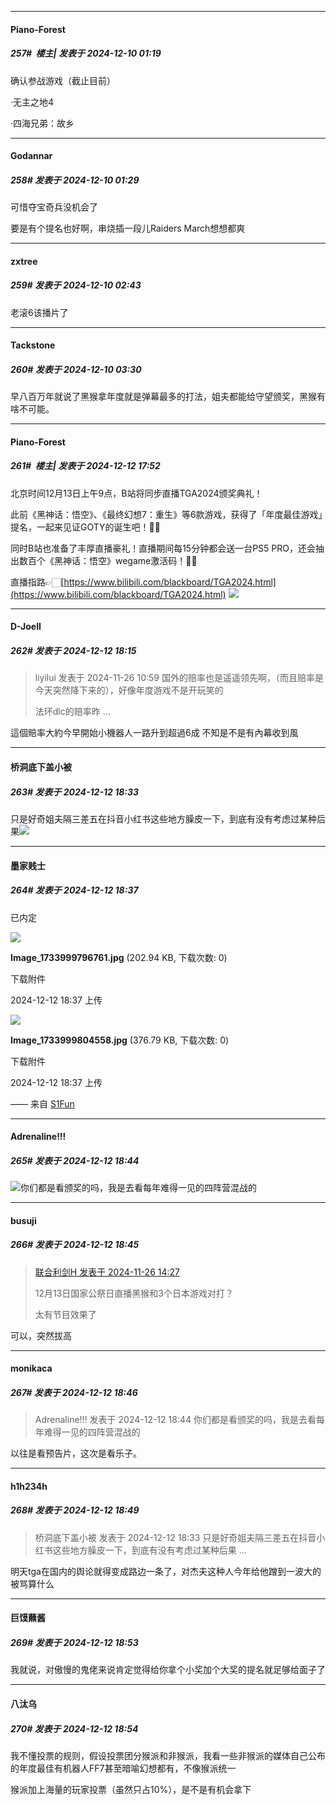 ﻿
*****

####  Piano-Forest  
##### 257#         楼主| 发表于 2024-12-10 01:19

确认参战游戏（截止目前）

·无主之地4

·四海兄弟：故乡


*****

####  Godannar  
##### 258#       发表于 2024-12-10 01:29

可惜夺宝奇兵没机会了

要是有个提名也好啊，串烧插一段儿Raiders March想想都爽


*****

####  zxtree  
##### 259#       发表于 2024-12-10 02:43

老滚6该播片了


*****

####  Tackstone  
##### 260#       发表于 2024-12-10 03:30

早八百万年就说了黑猴拿年度就是弹幕最多的打法，姐夫都能给守望颁奖，黑猴有啥不可能。


*****

####  Piano-Forest  
##### 261#         楼主| 发表于 2024-12-12 17:52

北京时间12月13日上午9点，B站将同步直播TGA2024颁奖典礼！

此前《黑神话：悟空》、《最终幻想7：重生》等6款游戏，获得了「年度最佳游戏」提名，一起来见证GOTY的诞生吧！💪🏻

同时B站也准备了丰厚直播豪礼！直播期间每15分钟都会送一台PS5 PRO，还会抽出数百个《黑神话：悟空》wegame激活码！🎉🎉

直播指路👉🏻[https://www.bilibili.com/blackboard/TGA2024.html](https://www.bilibili.com/blackboard/TGA2024.html)
<img src="https://p.sda1.dev/20/9fb95586b0deb40721a4c7bbe633a221/1733996247111.png" referrerpolicy="no-referrer">


*****

####  D-JoeII  
##### 262#       发表于 2024-12-12 18:15

<blockquote>liyilui 发表于 2024-11-26 10:59
国外的赔率也是遥遥领先啊，（而且赔率是今天突然降下来的），好像年度游戏不是开玩笑的

法环dlc的赔率昨 ...</blockquote>
這個賠率大約今早開始小機器人一路升到超過6成 不知是不是有內幕收到風


*****

####  桥洞底下盖小被  
##### 263#       发表于 2024-12-12 18:33

只是好奇姐夫隔三差五在抖音小红书这些地方臊皮一下，到底有没有考虑过某种后果<img src="https://static.saraba1st.com/image/smiley/face2017/065.png" referrerpolicy="no-referrer">


*****

####  墨家贱士  
##### 264#       发表于 2024-12-12 18:37

已内定

<img src="https://img.saraba1st.com/forum/202412/12/183736ceenlsxj7ncrn7jn.jpg" referrerpolicy="no-referrer">

<strong>Image_1733999796761.jpg</strong> (202.94 KB, 下载次数: 0)

下载附件

2024-12-12 18:37 上传

<img src="https://img.saraba1st.com/forum/202412/12/183736ksz3nlutwz9ncl1w.jpg" referrerpolicy="no-referrer">

<strong>Image_1733999804558.jpg</strong> (376.79 KB, 下载次数: 0)

下载附件

2024-12-12 18:37 上传

—— 来自 [S1Fun](https://s1fun.koalcat.com)


*****

####  Adrenaline!!!  
##### 265#       发表于 2024-12-12 18:44

<img src="https://static.saraba1st.com/image/smiley/face2017/065.png" referrerpolicy="no-referrer">你们都是看颁奖的吗，我是去看每年难得一见的四阵营混战的

*****

####  busuji  
##### 266#       发表于 2024-12-12 18:45

<blockquote><a href="httphttps://bbs.saraba1st.com/2b/forum.php?mod=redirect&amp;goto=findpost&amp;pid=66778533&amp;ptid=2195898" target="_blank">联合利剑H 发表于 2024-11-26 14:27</a>

12月13日国家公祭日直播黑猴和3个日本游戏对打？

太有节目效果了</blockquote>
可以，突然拔高

*****

####  monikaca  
##### 267#       发表于 2024-12-12 18:46

<blockquote>Adrenaline!!! 发表于 2024-12-12 18:44
你们都是看颁奖的吗，我是去看每年难得一见的四阵营混战的</blockquote>
以往是看预告片，这次是看乐子。

*****

####  h1h234h  
##### 268#       发表于 2024-12-12 18:49

<blockquote>桥洞底下盖小被 发表于 2024-12-12 18:33
只是好奇姐夫隔三差五在抖音小红书这些地方臊皮一下，到底有没有考虑过某种后果 ...</blockquote>
明天tga在国内的舆论就得变成路边一条了，对杰夫这种人今年给他蹭到一波大的被骂算什么


*****

####  巨馍蘸酱  
##### 269#       发表于 2024-12-12 18:53

我就说，对傲慢的鬼佬来说肯定觉得给你拿个小奖加个大奖的提名就足够给面子了

*****

####  八汰乌  
##### 270#       发表于 2024-12-12 18:54

我不懂投票的规则，假设投票团分猴派和非猴派，我看一些非猴派的媒体自己公布的年度最佳有机器人FF7甚至暗喻幻想都有，不像猴派统一

猴派加上海量的玩家投票（虽然只占10%），是不是有机会拿下

